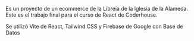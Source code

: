 Es un proyecto de un ecommerce de la Libreía de la Iglesia de la Alameda. Este es el trabajo final para el curso de React de Coderhouse.

Se utilizó  Vite de React, Tailwind CSS y Firebase de Google con Base de Datos
